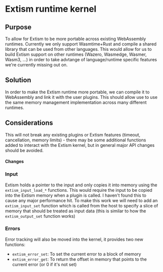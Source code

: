 # Extism runtime kernel

## Purpose

To allow for Extism to be more portable across existing WebAssembly runtimes. Currently we only support Wasmtime+Rust
and compile a shared library that can be used from other languages. This would allow for us to build Extism support
on other runtimes (Wazero, Wasmedge, Wasmer, Wasm3, ...) in order to take advtange of language/runtime specific features
we're currently missing out on.

## Solution

In order to make the Extism runtime more portable, we can compile it to WebAssembly and link it with the user plugins. This
should allow use to use the same memory management implementation across many different runtimes. 

## Considerations

This will not break any existing plugins or Extism features (timeout, cancellation, memory limits) - there may be some additional
functions added to interact with the Extism kernel, but in general major API changes should be avoided.

#### Changes

### Input

Extism holds a pointer to the input and only copies it into memory using the `extism_input_load_*` functions. This
would require the input to be copied into the Extism memory when a plugin is called. I haven't found this to cause any major
performance hit. To make this work we will need to add an `extism_input_set` function which is called from the host to specify
a slice of memory that should be treated as input data (this is similar to how the `extism_output_set` function works)

### Errors

Error tracking will also be moved into the kernel, it provides two new functions: 
- `extism_error_set`: To set the current error to a block of memory
- `extism_error_get`: To return the offset in memory that points to the current error (or 0 if it's not set)
